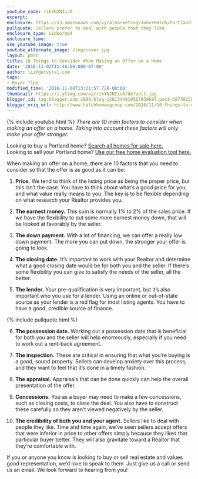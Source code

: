 ```yaml
---
youtube_code: rikYN2NIicA
excerpt:
enclosure: https://s3.amazonaws.com/vyralmarketing/John+Hatch/Portland+Real+Estate+Agent+-+10+Things+to+Consider+When+Making+an+Offer+on+a+Home.mp4
pullquote: Sellers prefer to deal with people that they like.
enclosure_type: video/mp4
enclosure_time:
use_youtube_image: true
youtube_alternate_image: /img/cover.jpg
layout: post
title: 10 Things to Consider When Making an Offer on a Home
date: '2016-11-02T11:46:00.000-07:00'
author: liz@getvyral.com
tags:
- Buyer Tips
modified_time: '2016-11-08T13:21:57.728-08:00'
thumbnail: https://i.ytimg.com/vi/rikYN2NIicA/default.jpg
blogger_id: tag:blogger.com,1999:blog-1281344819567058697.post-5873815840438435009
blogger_orig_url: http://www.hatchhomesgroup.com/2016/11/10-things-to-consider-when-making-offer.html
---
```

{% include youtube.html %}
*There are 10 main factors to consider when making an offer on a home. Taking into account these factors will only make your offer stronger.*

Looking to buy a Portland home? <a href="http://www.hatchhomes.com/results-gallery/?sort=popularity&status=A">Search all homes for sale here.</a><br>
Looking to sell your Portland home? <a href="http://www.hatchhomes.com/Sell/">Use our free home evaluation tool here.</a>

When making an offer on a home, there are 10 factors that you need to consider so that the offer is as good as it can be:

1. **Price.** We tend to think of the listing price as being the proper price, but this isn’t the case. You have to think about what’s a good price for you, and what value really means to you. The key is to be flexible depending on what research your Realtor provides you.

2. **The earnest money.** This sum is normally 1% to 2% of the sales price. If we have the flexibility to put some more earnest money down, that will be looked at favorably by the seller.

3. **The down payment.** With a lot of financing, we can offer a really low down payment. The more you can put down, the stronger your offer is going to look.

4. **The closing date.** It’s important to work with your Realtor and determine what a good closing date would be for both you and the seller. If there’s some flexibility you can give to satisfy the needs of the seller, all the better.

5. **The lender.** Your pre-qualification is very important, but it’s also important who you use for a lender. Using an online or out-of-state source as your lender is a red flag for most listing agents. You have to have a good, credible source of finance.

{% include pullquote.html %}

6. **The possession date.** Working out a possession date that is beneficial for both you and the seller will help enormously, especially if you need to work out a rent-back agreement.

7. **The inspection.** These are critical in ensuring that what you’re buying is a good, sound property. Sellers can develop anxiety over this process, and they want to feel that it’s done in a timely fashion.

8. **The appraisal.** Appraisals that can be done quickly can help the overall presentation of the offer.

9. **Concessions.** You as a buyer may need to make a few concessions, such as closing costs, to close the deal. You also have to construct these carefully so they aren’t viewed negatively by the seller.

10. **The credibility of both you and your agent.** Sellers like to deal with people they like. Time and time again, we’ve seen sellers accept offers that were inferior in price to other offers simply because they liked that particular buyer better. They will also gravitate toward a Realtor that they’re comfortable with.

If you or anyone you know is looking to buy or sell real estate and values good representation, we’d love to speak to them. Just give us a call or send us an email. We look forward to hearing from you!
